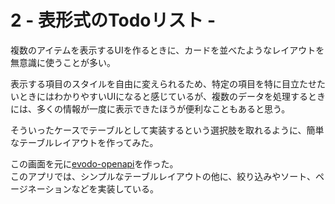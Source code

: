 # 2 - 表形式のTodoリスト -

複数のアイテムを表示するUIを作るときに、カードを並べたようなレイアウトを無意識に使うことが多い。

表示する項目のスタイルを自由に変えられるため、特定の項目を特に目立たせたいときにはわかりやすいUIになると感じているが、複数のデータを処理するときには、多くの情報が一度に表示できたほうが便利なこともあると思う。

そういったケースでテーブルとして実装するという選択肢を取れるように、簡単なテーブルレイアウトを作ってみた。

この画面を元に[evodo-openapi](https://github.com/hwld/evodo-openapi)を作った。  
このアプリでは、シンプルなテーブルレイアウトの他に、絞り込みやソート、ページネーションなどを実装している。
